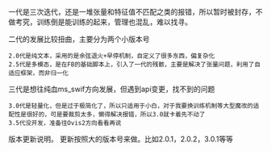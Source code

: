 一代是三次迭代，还是一堆张量和特征值不匹配之类的报错，所以暂时被封存，不做考究，训练倒是能训练的起来，管理也混乱，难以找寻。

二代的发展比较扭曲，主要分为两个小版本号

	2.0代是纯文本，采用的是余弦退火+早停机制，自定义了很多东西，偏复杂化
	2.5代是多模态，是在FB的基础脚本上，引入了一代的残骸，主要是解决了张量问题，利用了自适应框架，而非归一化

三代是想往纯血ms_swif方向发展，但遇到api变更，找不到的问题

	3.0代是轻量化，但是过于极简化了，所以只适用于小白，对于我要换训练机制等大型魔改的适配性是很好的，可是要裁剪太多，懒得解决报错，所以3.0就卡着先不动了
	3.5代没开发，准备往Ovis2方向看看再说

版本更新说明。
	更新按照大的版本号来做。比如2.0.1，2.0.2，3.0.1等等
